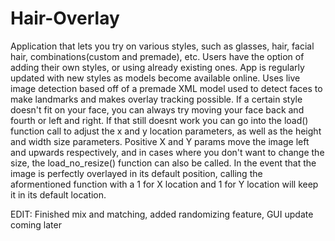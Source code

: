 # Hair-Overlay
Application that lets you try on various styles, such as glasses, hair, facial hair, combinations(custom and premade), etc. Users have the option of adding their own
styles, or using already existing ones. App is regularly updated with new styles as models become available online. Uses live image detection based off of a premade
XML model used to detect faces to make landmarks and makes overlay tracking possible. If a certain style doesn't fit on your face, you can always try moving 
your face back and fourth or left and right. If that still doesnt work you can go into the load() function call to adjust the x and y location parameters, as well as
the height and width size parameters. Positive X and Y params move the image left and upwards respectively, and in cases where you don't want to change the size, the 
load_no_resize() function can also be called. In the event that the image is perfectly overlayed in its default position, calling the aformentioned function with a 1 for
X location and 1 for Y location will keep it in its default location. 

EDIT:
Finished mix and matching, added randomizing feature, GUI update coming later
